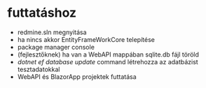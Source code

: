 # futtatáshoz

- redmine.sln megnyitása
- ha nincs akkor EntityFrameWorkCore telepítése
- package manager console
- (fejlesztőknek) ha van a WebAPI mappában sqlite.db fájl töröld
- _dotnet ef database update_ command létrehozza az adatbázist tesztadatokkal
- WebAPI és BlazorApp projektek futtatása
